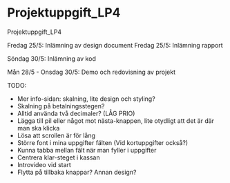 # Projektuppgift_LP4
Projektuppgift_LP4

Fredag 25/5: Inlämning av design document
Fredag 25/5: Inlämning rapport

Söndag 30/5: Inlämning av kod

Mån 28/5 - Onsdag 30/5: Demo och redovisning av projekt

TODO:
- Mer info-sidan: skalning, lite design och styling?
- Skalning på betalningsstegen?
- Alltid använda två decimaler? (LÅG PRIO)
- Lägga till pil eller något mot nästa-knappen, lite otydligt att det är där man ska klicka
- Lösa att scrollen är för lång
- Större font i mina uppgifter fälten (Vid kortuppgifter också?)
- Kunna tabba mellan fält när man fyller i uppgifter
- Centrera klar-steget i kassan
- Introvideo vid start
- Flytta på tillbaka knappar? Annan design?